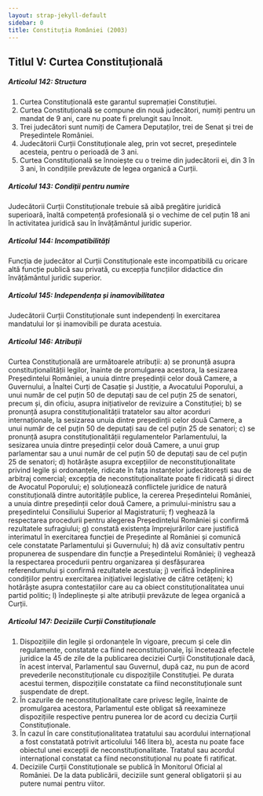 ```yaml
---
layout: strap-jekyll-default
sidebar: 0
title: Constituția României (2003)
---
```


## Titlul V: Curtea Constituțională

##### **Articolul 142**: *Structura*

1. Curtea Constituțională este garantul supremației Constituției.
1. Curtea Constituțională se compune din nouă judecători, numiți pentru un mandat de 9 ani, care nu poate fi prelungit sau înnoit.
1. Trei judecători sunt numiți de Camera Deputaților, trei de Senat și trei de Președintele României.
1. Judecătorii Curții Constituționale aleg, prin vot secret, președintele acesteia, pentru o perioadă de 3 ani.
1. Curtea Constituțională se înnoiește cu o treime din judecătorii ei, din 3 în 3 ani, în condițiile prevăzute de legea organică a Curții.

##### **Articolul 143**: *Condiții pentru numire*

Judecătorii Curții Constituționale trebuie să aibă pregătire juridică superioară, înaltă competență profesională și o vechime de cel puțin 18 ani în activitatea juridică sau în învățământul juridic superior.

##### **Articolul 144**: *Incompatibilități*

Funcția de judecător al Curții Constituționale este incompatibilă cu oricare altă funcție publică sau privată, cu excepția funcțiilor didactice din învățământul juridic superior.

##### **Articolul 145**: *Independența și inamovibilitatea*

Judecătorii Curții Constituționale sunt independenți în exercitarea mandatului lor și inamovibili pe durata acestuia.

##### **Articolul 146**: *Atribuții*

Curtea Constituțională are următoarele atribuții:
a) se pronunță asupra constituționalității legilor, înainte de promulgarea acestora, la sesizarea Președintelui României, a unuia dintre președinții celor două Camere, a Guvernului, a Înaltei Curți de Casație și Justiție, a Avocatului Poporului, a unui număr de cel puțin 50 de deputați sau de cel puțin 25 de senatori, precum și, din oficiu, asupra inițiativelor de revizuire a Constituției;
b) se pronunță asupra constituționalității tratatelor sau altor acorduri internaționale, la sesizarea unuia dintre președinții celor două Camere, a unui număr de cel puțin 50 de deputați sau de cel puțin 25 de senatori;
c) se pronunță asupra constituționalității regulamentelor Parlamentului, la sesizarea unuia dintre președinții celor două Camere, a unui grup parlamentar sau a unui număr de cel puțin 50 de deputați sau de cel puțin 25 de senatori;
d) hotărăște asupra excepțiilor de neconstituționalitate privind legile și ordonanțele, ridicate în fața instanțelor judecătorești sau de arbitraj comercial; excepția de neconstituționalitate poate fi ridicată și direct de Avocatul Poporului;
e) soluționează conflictele juridice de natură constituțională dintre autoritățile publice, la cererea Președintelui României, a unuia dintre președinții celor două Camere, a primului-ministru sau a președintelui Consiliului Superior al Magistraturii;
f) veghează la respectarea procedurii pentru alegerea Președintelui României și confirmă rezultatele sufragiului;
g) constată existența împrejurărilor care justifică interimatul în exercitarea funcției de Președinte al României și comunică cele constatate Parlamentului și Guvernului;
h) dă aviz consultativ pentru propunerea de suspendare din funcție a Președintelui României;
i) veghează la respectarea procedurii pentru organizarea și desfășurarea referendumului și confirmă rezultatele acestuia;
j) verifică îndeplinirea condițiilor pentru exercitarea inițiativei legislative de către cetățeni;
k) hotărăște asupra contestațiilor care au ca obiect constituționalitatea unui partid politic;
l) îndeplinește și alte atribuții prevăzute de legea organică a Curții.

##### **Articolul 147**: *Deciziile Curții Constituționale*

1. Dispozițiile din legile și ordonanțele în vigoare, precum și cele din regulamente, constatate ca fiind neconstituționale, își încetează efectele juridice la 45 de zile de la publicarea deciziei Curții Constituționale dacă, în acest interval, Parlamentul sau Guvernul, după caz, nu pun de acord prevederile neconstituționale cu dispozițiile Constituției. Pe durata acestui termen, dispozițiile constatate ca fiind neconstituționale sunt suspendate de drept.
1. În cazurile de neconstituționalitate care privesc legile, înainte de promulgarea acestora, Parlamentul este obligat să reexamineze dispozițiile respective pentru punerea lor de acord cu decizia Curții Constituționale.
1. În cazul în care constituționalitatea tratatului sau acordului internațional a fost constatată potrivit articolului 146 litera b), acesta nu poate face obiectul unei excepții de neconstituționalitate. Tratatul sau acordul internațional constatat ca fiind neconstituțional nu poate fi ratificat.
1. Deciziile Curții Constituționale se publică în Monitorul Oficial al României. De la data publicării, deciziile sunt general obligatorii și au putere numai pentru viitor.